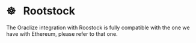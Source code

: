 # &#9784; &nbsp; Rootstock

The Oraclize integration with Roostock is fully compatible with the one we have with Ethereum, please refer to that one.

